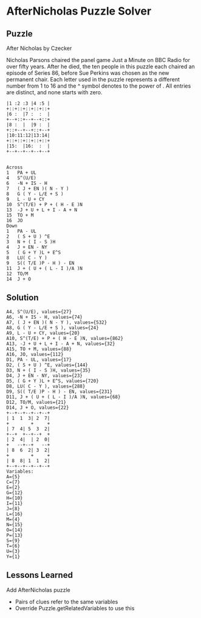 # AfterNicholas Puzzle Solver

## Puzzle

After Nicholas by Czecker

Nicholas Parsons chaired the panel game Just a Minute on BBC Radio for over fifty years.  After he died, the ten people in this puzzle each chaired an episode of Series 86, before Sue Perkins was chosen as the new permanent chair. Each letter used in the puzzle represents a different number from 1 to 16  and the ^ symbol denotes to the power of .  All entries are distinct, and none starts with zero.

```+--+--+--+--+--+
|1 :2 :3 |4 :5 |
+::+::+::+::+::+
|6 :  |7 :  :  |
+--+::+--+--+::+
|8 :  |  |9 :  |
+::+--+--+::+--+
|10:11:12|13:14|
+::+::+::+::+::+
|15:  |16:  :  |
+--+--+--+--+--+


Across
1	PA + UL
4	S^(U/E)
6	-N + IS - H
7	( J + EN )( N - Y )
8	G ( Y - L/E + S )
9	L - U + CY
10	S^(T/E) + P + ( H - E )N
13	-J + U + L + I - A + N
15	TO + M
16	JO
Down
1	PA - UL
2	( S + U ) ^E
3	N + ( I - S )H
4	J + EN - NY
5	( G + Y )L + E^S
8	LU( C - Y )
9	S(( T/E )P - H ) - EN
11	J + ( U + ( L - I )/A )N
12	TO/M
14	J + O
```

## Solution

```A1, PA + UL, values={113}
A4, S^(U/E), values={27}
A6, -N + IS - H, values={74}
A7, ( J + EN )( N - Y ), values={532}
A8, G ( Y - L/E + S ), values={24}
A9, L - U + CY, values={20}
A10, S^(T/E) + P + ( H - E )N, values={862}
A13, -J + U + L + I - A + N, values={32}
A15, TO + M, values={88}
A16, JO, values={112}
D1, PA - UL, values={17}
D2, ( S + U ) ^E, values={144}
D3, N + ( I - S )H, values={35}
D4, J + EN - NY, values={23}
D5, ( G + Y )L + E^S, values={720}
D8, LU( C - Y ), values={288}
D9, S(( T/E )P - H ) - EN, values={231}
D11, J + ( U + ( L - I )/A )N, values={68}
D12, TO/M, values={21}
D14, J + O, values={22}
+--+--+--+--+--+
| 1  1  3| 2  7|
+        +     +
| 7  4| 5  3  2|
+--+  +--+--+  +
| 2  4|  | 2  0|
+   --+--+   --+
| 8  6  2| 3  2|
+        +     +
| 8  8| 1  1  2|
+--+--+--+--+--+
Variables:
A={5}
C={7}
E={2}
G={12}
H={10}
I={11}
J={8}
L={16}
M={4}
N={15}
O={14}
P={13}
S={9}
T={6}
U={3}
Y={1}
```

## Lessons Learned

Add AfterNicholas puzzle
- Pairs of clues refer to the same variables
- Override Puzzle.getRelatedVariables to use this